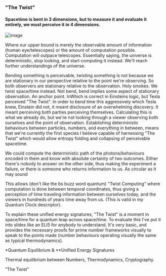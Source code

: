 ### "The Twist"

#### Spacetime is bent in 3 dimensions, but to measure it and evaluate it entirely, we must perceive it in 4 dimensions.

![image](https://user-images.githubusercontent.com/5343176/142153228-a756b300-8913-4f91-a796-d037f1e1a894.png)


Where our upper bound is merely the observable amount of information (human eye/telescopes) or the amount of computation possible. Computation will outpace telescopes. Essentially saying, the universe is deterministic, stop looking, and start computing it instead. We'll reach further understandings of the universe.

Bending something is perceivable, twisting something is not because we are stationary in our perspective relative to the point we're observing. So both observers are stationary relative to the observation. Holy smokes. We twist space/time instead. Not bend, bend implies some aspect of stationary observation. An anchor point. InWhich is correct in Einsteins logic, but Tesla perceived "The Twist". In order to bend time this aggressively which Tesla knew, Einstein did not, it meant disclosure of an overwhelming discovery. It meant perceiving both parties perceiving themselves. Calculating this is what we already do, but we're not looking through a viewer observing both ourselves and the point of observation. Establishing deterministic behaviours between particles, numbers, and everything in between, means that we're currently the first species I believe capable of harnessing "The Twist" which would allow entropy folding and collapsing of perceivable spacetime.

We could compute the deterministic path of the photons/behaviours encoded in them and know with absolute certainty of two outcomes. Either there's nobody to answer on the other side, thus making the experiment a failure, or there is someone who returns information to us. As circular as it may sound

This allows (don't like the bs buzz word quantum) "Twist Computing" where computation is done between temporal coordinates, thus giving a perception of time traveling information between ourselves today, and the viewers in hundreds of years time away from us. (This is valid in my Quantum Clock descriptor).

To explain these unified energy signatures, "The Twist" is a moment in space/time for a quantum leap across space/time. To evaluate this I've put it into slides like an ELI5 for anybody to understand. It's very basic, and provides the necessary proofs for prime number frameworks visually to speak to the points made (number behaviours operating visually the same as typical thermodynamics).

*Quantum Equilibrium & **Unified Energy Signatures

Thermal equilibrium between Numbers, Thermodynamics, Cryptography.

“The Twist”
